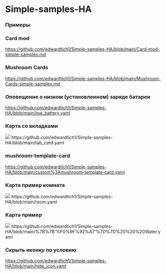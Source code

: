 # Simple-samples-HA
### Примеры 

### Card mod
https://github.com/edwardtich1/Simple-samples-HA/blob/main/Card-mod-simple-samples.md

### Mushroom Cards
https://github.com/edwardtich1/Simple-samples-HA/blob/main/Mushroom-Cards-simple-samples.md

### Оповещение о низком (установленном) заряде батареи
https://github.com/edwardtich1/Simple-samples-HA/blob/main/low_battery.yaml

### Карта со вкладками
<image src="https://github.com/edwardtich1/Simple-samples-HA/blob/main/2023-12-06_10-47-07.png">
https://github.com/edwardtich1/Simple-samples-HA/blob/main/tab_card.yaml
  
### mushroom-template-card
https://github.com/edwardtich1/Simple-samples-HA/blob/main/custom%3Amushroom-template-card.yaml

### Карта пример комната
<image src="https://github.com/edwardtich1/Simple-samples-HA/blob/main/2023-12-22_17-39-06.png">
https://github.com/edwardtich1/Simple-samples-HA/blob/main/room.yaml

### Карта пример
<image src="https://github.com/edwardtich1/Simple-samples-HA/blob/main/2023-12-22_17-43-41.png">
https://github.com/edwardtich1/Simple-samples-HA/blob/main/%7B%7B'%F0%9F%92%A7'%7D%7D%20%20%20Water.yaml
  
### Скрыть иконку по условию
https://github.com/edwardtich1/Simple-samples-HA/blob/main/hide_icon.yaml
